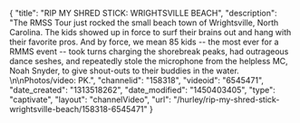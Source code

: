 {
    "title": "RIP MY SHRED STICK: WRIGHTSVILLE BEACH",
    "description": "The RMSS Tour just rocked the small beach town of Wrightsville, North Carolina. The kids showed up in force to surf their brains out and hang with their favorite pros. And by force, we mean 85 kids -- the most ever for a RMMS event -- took turns charging the shorebreak peaks, had outrageous dance seshes, and repeatedly stole the microphone from the helpless MC, Noah Snyder, to give shout-outs to their buddies in the water. \n\nPhotos\/video: PK.",
    "channelid": "158318",
    "videoid": "6545471",
    "date_created": "1313518262",
    "date_modified": "1450403405",
    "type": "captivate",
    "layout": "channelVideo",
    "url": "\/hurley\/rip-my-shred-stick-wrightsville-beach\/158318-6545471"
}